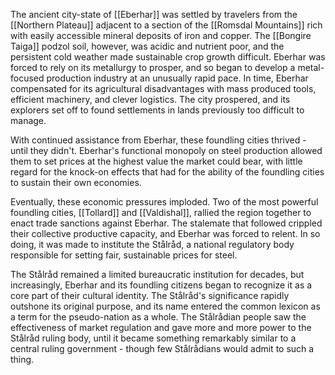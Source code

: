 The ancient city-state of [[Eberhar]] was settled by travelers from the [[Northern Plateau]] adjacent to a section of the [[Romsdal Mountains]] rich with easily accessible mineral deposits of iron and copper. The [[Bongire Taiga]] podzol soil, however, was acidic and nutrient poor, and the persistent cold weather made sustainable crop growth difficult. Eberhar was forced to rely on its metallurgy to prosper, and so began to develop a metal-focused production industry at an unusually rapid pace. In time, Eberhar compensated for its agricultural disadvantages with mass produced tools, efficient machinery, and clever logistics. The city prospered, and its explorers set off to found settlements in lands previously too difficult to manage.

With continued assistance from Eberhar, these foundling cities thrived - until they didn't. Eberhar's functional monopoly on steel production allowed them to set prices at the highest value the market could bear, with little regard for the knock-on effects that had for the ability of the foundling cities to sustain their own economies.   

Eventually, these economic pressures imploded. Two of the most powerful foundling cities, [[Tollard]] and [[Valdishal]], rallied the region together to enact trade sanctions against Eberhar. The stalemate that followed crippled their collective productive capacity, and Eberhar was forced to relent. In so doing, it was made to institute the Stålråd, a national regulatory body responsible for setting fair, sustainable prices for steel.

The Stålråd remained a limited bureaucratic institution for decades, but increasingly, Eberhar and its foundling citizens began to recognize it as a core part of their cultural identity. The Stålråd's significance rapidly outshone its original purpose, and its name entered the common lexicon as a term for the pseudo-nation as a whole. The Stålrådian people saw the effectiveness of market regulation and gave more and more power to the Stålråd ruling body, until it became something remarkably similar to a central ruling government - though few Stålrådians would admit to such a thing.